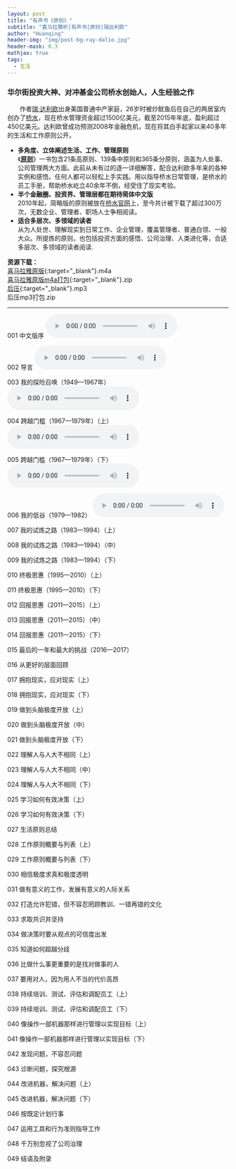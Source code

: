 ```yaml
---
layout: post
title: "有声书《原则》"
subtitle: "喜马拉雅听|有声书|原则|瑞达利欧"
author: "Huanqing"
header-img: "img/post-bg-ray-dalio.jpg"
header-mask: 0.3
mathjax: true
tags:
  - 生活
---
```


### 华尔街投资大神、对冲基金公司桥水创始人，人生经验之作  
　　作者[瑞·达利欧](https://en.wikipedia.org/wiki/Ray_Dalio)出身美国普通中产家庭，26岁时被炒鱿鱼后在自己的两居室内创办了[桥水](https://en.wikipedia.org/wiki/Bridgewater_Associates)，现在桥水管理资金超过1500亿美元，截至2015年年底，盈利超过450亿美元。达利欧曾成功预测2008年金融危机，现在将其白手起家以来40多年的生活和工作原则公开。

- **多角度、立体阐述生活、工作、管理原则**  
《**[原则](https://www.principles.com/)**》一书包含21条高原则、139条中原则和365条分原则，涵盖为人处事、公司管理两大方面。此前从未有过的逐一详细解答，配合达利欧多年来的各种实例和感悟。任何人都可以轻松上手实践。用以指导桥水日常管理，是桥水的员工手册，帮助桥水屹立40余年不倒，经受住了现实考验。
- **半个金融圈、投资界、管理层都在期待简体中文版**  
2010年起，简略版的原则被放在[桥水官网](https://www.bridgewater.com/)上，至今共计被下载了超过300万次，无数企业、管理者、职场人士争相阅读。
- **适合多层次、多领域的读者**  
从为人处世、理解现实到日常工作、企业管理，覆盖管理者、普通白领、一般大众。所提炼的原则，也包括投资方面的感悟、公司治理、人类进化等，合适多层次、多领域的读者阅读.   

**资源下载：**  
[喜马拉雅原版](https://eduinhk-my.sharepoint.com/:f:/g/personal/huanqing_eduinhk_onmicrosoft_com/EvSBUimSgqNGjQeO9rMe3rEB3SE9EUyodImlXOlzeL7U4A?e=fEvwem){:target="_blank"}.m4a  
[喜马拉雅原版m4a打包](https://eduinhk-my.sharepoint.com/personal/huanqing_eduinhk_onmicrosoft_com/Documents/share/ximalaya/principles/PRINCIPLESm4a.zip){:target="_blank"}.zip  
[后压](https://eduinhk-my.sharepoint.com/:f:/g/personal/huanqing_eduinhk_onmicrosoft_com/Eqz8fW0pNjxCj43Teg39cEcBU9kjhdO5ottD2PYMMK3Zww?e=Vu2f3s){:target="_blank"}.mp3  
后压mp3打包.zip  

------


001 中文版序
<audio src="https://sz.btfs.mail.ftn.qq.com/ftn_handler/f5fc8d070a03b13a7620731acae8f34d54d70ff3ddd4cd7037778368381d4da99613ff7dad19a28aa5b6922ea01ef582c09680533b240990666e6ec5602afbca?compressed=0&dtype=1&fname=001.mp3" controls="controls">
Your browser does not support the audio tag.
</audio> 


002 导言
<audio src="https://sz.btfs.mail.ftn.qq.com/ftn_handler/3ce030061e22a3038b0ebc1a3bd882a11dbd74f5bd7eaf09abf52aa656866558809f6ee2a4b1de050db5d0bd7864fb9a2f897193fbda7a2003ca60d321377327?compressed=0&dtype=1&fname=002.mp3" controls="controls">
Your browser does not support the audio tag.
</audio> 


003 我的探险召唤（1949—1967年）
<audio src="https://sz.btfs.mail.ftn.qq.com/ftn_handler/5e6156fcc2c23f55348aa37da5de3c0f825441e729d10e0bc07a6086fef81cf08c5e5cf676dcf52138b212ddf3109ed1f5f24324031c689cb52ba1968d01e236?compressed=0&dtype=1&fname=003.mp3" controls="controls">
Your browser does not support the audio tag.
</audio> 


004 跨越门槛（1967—1979年）（上）
<audio src="https://sz.btfs.mail.ftn.qq.com/ftn_handler/db256d0bec5edcb4a545f39f962d8267570929824b525fc1f120dc3e3339c3404ee4d71b9e126dab170d85c96ea3881f55debaa642cecac6b1cf5106b48a7ee5?compressed=0&dtype=1&fname=004.mp3" controls="controls">
Your browser does not support the audio tag.
</audio> 


005 跨越门槛（1967—1979年）（下）
<audio src="https://sz.btfs.mail.ftn.qq.com/ftn_handler/98d8b0eba53e55c663215910aaf61bdb2b087a2707c323414c59e2c118225f1852f29b38e001a946d4b8a012c30c1f3fdd7c6c30d340c86387a2059312835fac?compressed=0&dtype=1&fname=005.mp3" controls="controls">
Your browser does not support the audio tag.
</audio> 


006 我的低谷（1979—1982）
<audio src="https://sz.btfs.mail.ftn.qq.com/ftn_handler/abc3e25bba8ba8f15a286d51782d25f7750d0cb21efbd64a1e7af85306458bf4b98dcb777fa31d04a9373b53b83e040bbc38553a326f5a4dbad7bca91002bdc6?compressed=0&dtype=1&fname=006.mp3" controls="controls">
Your browser does not support the audio tag.
</audio> 


007 我的试炼之路（1983—1994）（上）

008 我的试炼之路（1983—1994）（中）

009 我的试炼之路（1983—1994）（下）

010 终极恩惠（1995—2010）（上）

011 终极恩惠（1995—2010）（下）

012 回报恩惠（2011—2015）（上）

013 回报恩惠（2011—2015）（中）

014 回报恩惠（2011—2015）（下）

015 最后的一年和最大的挑战（2016—2017）

016 从更好的层面回顾

017 拥抱现实，应对现实（上）

018 拥抱现实，应对现实（下）

019 做到头脑极度开放（上）

020 做到头脑极度开放（中）

021 做到头脑极度开放（下）

022 理解人与人大不相同（上）

023 理解人与人大不相同（中）

024 理解人与人大不相同（下）

025 学习如何有效决策（上）

026 学习如何有效决策（下）

027 生活原则总结

028 工作原则概要与列表（上）

029 工作原则概要与列表（下）

030 相信极度求真和极度透明

031 做有意义的工作，发展有意义的人际关系

032 打造允许犯错，但不容忍罔顾教训、一错再错的文化

033 求取共识并坚持

034 做决策时要从观点的可信度出发

035 知道如何超越分歧

036 比做什么事更重要的是找对做事的人

037 要用对人，因为用人不当的代价高昂

038 持续培训、测试、评估和调配员工（上）

039 持续培训、测试、评估和调配员工（下）

040 像操作一部机器那样进行管理以实现目标（上）

041 像操作一部机器那样进行管理以实现目标（下）

042 发现问题，不容忍问题

043 诊断问题，探究根源

044 改进机器，解决问题（上）

045 改进机器，解决问题（下）

046 按既定计划行事

047 运用工具和行为准则指导工作

048 千万别忽视了公司治理

049 结语及附录





